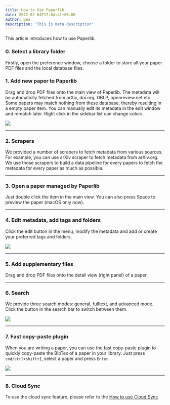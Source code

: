 ```yaml
---
title: How to Use Paperlib
date: 2022-02-04T17:04:41+06:00
author: Geo
description: "This is meta description"
---
```


This article introduces how to use Paperlib.

### 0. Select a library folder

Firstly, open the preference window, choose a folder to store all your paper PDF files and the local database files.

### 1. Add new paper to Paperlib

Drag and drop PDF files onto the main view of Paperlib. The metadata will be automaticlly fetched from arXiv, doi.org, DBLP, openreview.net etc. Some papers may match nothing from these database, thereby resulting in a empty paper item. You can manually edit its metadata in the edit window and rematch later. Right click in the sidebar list can change colors.

![](/images/blog/intro/add.png)

-----

### 2. Scrapers

We provided a number of scrapers to fetch metadata from various sources. For example, you can use arXiv scraper to fetch metadata from arXiv.org. We use those scrapers to build a data pipeline for every papers to fetch the metadata for every paper as much as possible.

-----

### 3. Open a paper managed by Paperlib

Just double click the item in the main view. You can also press Space to preview the paper (macOS only now).

-----

### 4. Edit metadata, add tags and folders

Click the edit button in the menu, modify the metadata and add or create your preferred tags and folders.

![](/images/blog/intro/edit.png)

-----

### 5. Add supplementary files

Drag and drop PDF files onto the detail view (right panel) of a paper.

-----

### 6. Search

We provide three search modes: general, fulltext, and advanced mode. Click the button in the search bar to switch between them.

![](/images/blog/intro/search.png)

------

### 7. Fast copy-paste plugin

When you are writing a paper, you can use the fast copy-paste plugin to quickly copy-paste the BibTex of a paper in your library. Just press `cmd/ctrl+shift+I`, select a paper and press `Enter`.

![](/images/blog/intro/plugin.png)


-----

### 8. Cloud Sync

To use the cloud sync feature, please refer to the [How to use Cloud Sync](/en/blog/sync/)
